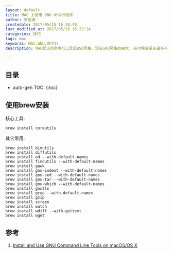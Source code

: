 ```yaml
---
layout: default
title: MAC 上使用 GNU 命令行程序
author: 李佶澳
createdate: 2017/05/15 16:18:40
last_modified_at: 2017/05/15 16:22:14
categories: 技巧
tags: mac
keywords: MAC,GNU,命令行
description: MAC默认的命令行工具是BSD风格，没有GNU风格的强大, 有时候会带来诸多不便。

---
```


## 目录
* auto-gen TOC:
{:toc}

## 使用brew安装 

核心工具:

	brew install coreutils

其它常用:

	brew install binutils
	brew install diffutils
	brew install ed --with-default-names
	brew install findutils --with-default-names
	brew install gawk
	brew install gnu-indent --with-default-names
	brew install gnu-sed --with-default-names
	brew install gnu-tar --with-default-names
	brew install gnu-which --with-default-names
	brew install gnutls
	brew install grep --with-default-names
	brew install gzip
	brew install screen
	brew install watch
	brew install wdiff --with-gettext
	brew install wget

## 参考

1. [Install and Use GNU Command Line Tools on macOS/OS X][1] 

[1]: https://www.topbug.net/blog/2013/04/14/install-and-use-gnu-command-line-tools-in-mac-os-x/ "Install and Use GNU Command Line Tools on macOS/OS X"
